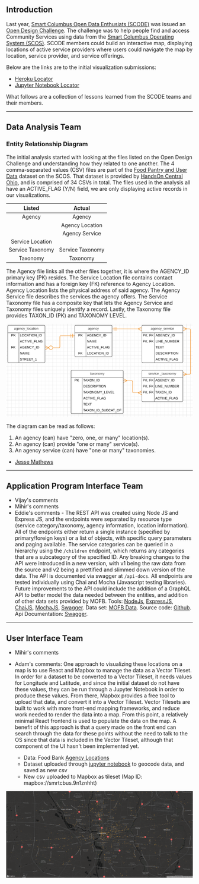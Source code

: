## Introduction
Last year, [Smart Columbus Open Data Enthusiats (SCODE)](https://www.scodemeetup.org/) was issued an [Open Design Challenge](https://github.com/SCODEMeetup/locator-jekyll/blob/release-v2.0/HACKABLE-SNACK.md). The challenge was to help people find and access
Community Services using data from the [Smart Columbus Operating System (SCOS)](https://www.smartcolumbusos.com/). SCODE members could build an interactive map, displaying locations of active service providers where users could navigate the map by location, service provider, and service offerings.

Below are the links are to the initial visualization submissions:
- [Heroku Locator](https://cbus-community-service-locator.herokuapp.com/)
- [Jupyter Notebook Locator](https://github.com/SCODEMeetup/community-services-locator-ui-2)

What follows are a collection of lessons learned from the SCODE teams and their members.

---
## Data Analysis Team
### Entity Relationship Diagram
The initial analysis started with looking at the files listed on the Open Design Challenge and understanding how they related to one another. The 4 comma-separated values (CSV) files are part of the [Food Pantry and User Data](https://ckan.smartcolumbusos.com/dataset/food-pantry-and-user-data) dataset on the SCOS. That dataset is provided by [HandsOn Central Ohio](https://handsoncentralohio.org/), and is comprised of 34 CSVs in total. The files used in the analysis all have an ACTIVE_FLAG (Y/N) field, we are only displaying active records in our visualizations.

| Listed            | Actual            |
|:-:                |:-:                |
| Agency            | Agency            |
|                   | Agency Location   |
|                   | Agency Service    |
| Service Location  |                   |
| Service Taxonomy  | Service Taxonomy  |
| Taxonomy          | Taxonomy          |

The Agency file links all the other files together, it is where the AGENCY_ID primary key (PK) resides. The Service Location file contains contact information and has a foreign key (FK) reference to Agency Location. Agency Location lists the physical address of said agency. The Agency Service file describes the services the agency offers. The Service Taxonomy file has a composite key that lets the Agency Service and Taxonomy files uniquely identify a record. Lastly, the Taxonomy file provides TAXON_ID (PK) and TAXONOMY LEVEL. 

![Image of Entity Relationship Diagram](/img/EntityRelationshipDiagram.PNG)

The diagram can be read as follows:
1. An agency (can) have "zero, one, or many" location(s).
2. An agency (can) provide "one or many" service(s).
3. An agency service (can) have "one or many" taxonomies.

- [Jesse Mathews](https://www.linkedin.com/in/jesse-mathews-20662450/)

---
## Application Program Interface Team
- Vijay's comments
- Mihir's comments
- Eddie's comments - The REST API was created using Node JS and Express JS, and the endpoints were separated by resource type (service category/taxonomy, agency information, location information). All of the endpoints either return a single instance (specified by primary/foreign keys) or a list of objects, with specific query parameters and paging available. The service categories can be queried in a hierarchy using the `/children` endpoint, which returns any categories that are a subcategory of the specified ID. Any breaking changes to the API were introduced in a new version, with v1 being the raw data from the source and v2 being a prettified and slimmed down version of the data. The API is documented via swagger at `/api-docs`.  All endpoints are tested individually using Chai and Mocha (Javascript testing libraries). Future improvements to the API could include the addition of a GraphQL API to better model the data needed between the entities, and addition of other data sets provided by MOFB. Tools: [NodeJs](https://nodejs.org/en/), [ExpressJS](https://expressjs.com/), [ChaiJS](https://www.chaijs.com/), [MochaJS](https://mochajs.org/), [Swagger](https://swagger.io/). Data set: [MOFB Data](https://ckan.smartcolumbusos.com/dataset/food-pantry-and-user-data). Source code: [Github](https://github.com/SCODEMeetup/mofb-api). Api Documentation: [Swagger](https://mofb-api.appspot.com/api-docs/).

---
## User Interface Team
- Mihir's comments
- Adam's comments: One approach to visualizing these locations on a map is to use React and Mapbox to manage the data as a Vector Tileset. In order for a dataset to be converted to a Vector Tileset, it needs values for Longitude and Latitude, and since the initial dataset do not have these values, they can be run through a Jupyter Notebook in order to produce these values. From there, Mapbox provides a free tool to upload that data, and convert it into a Vector Tileset. Vector Tilesets are built to work with more front-end mapping frameworks, and reduce work needed to render the data into a map. From this point, a relatively minimal React frontend is used to populate the data on the map. A benefit of this approach is that a query made on the front end can search through the data for these points without the need to talk to the OS since that data is included in the Vector Tileset, although that component of the UI hasn't been implemented yet.

  - Data: Food Bank [Agency Locations](https://ckan.smartcolumbusos.com/dataset/b0390b58-35c9-45e8-8a2d-d2472b20d65f/resource/570a8e02-fb0e-4cee-895b-3b32bd740650/download/agency_location.csv)
  - Dataset uploaded through [jupyter notebook](https://jupyter.smartcolumbusos.com/user/ohioadam/lab/tree/Geocoder-to-CSV.ipynb) to geocode data, and saved as new csv
  - New csv uploaded to Mapbox as tileset (Map ID: mapbox://smrtcbus.9n1znhht)

![Map](img/Locations.png)
